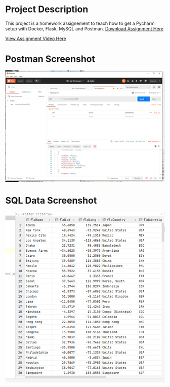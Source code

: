 # Project Description
This project is a homework assignement to teach how to get a Pycharm setup with Docker, Flask, MySQL and Postman.
[Download Assignment Here](PPFSQL-Homework.pdf)

[View Assignment Video Here](https://youtu.be/QbMWNgrfAFg)
# Postman Screenshot

![postman request output](screenshots/postman.PNG)
# SQL Data Screenshot
![pycharm data query](screenshots/query.PNG)

